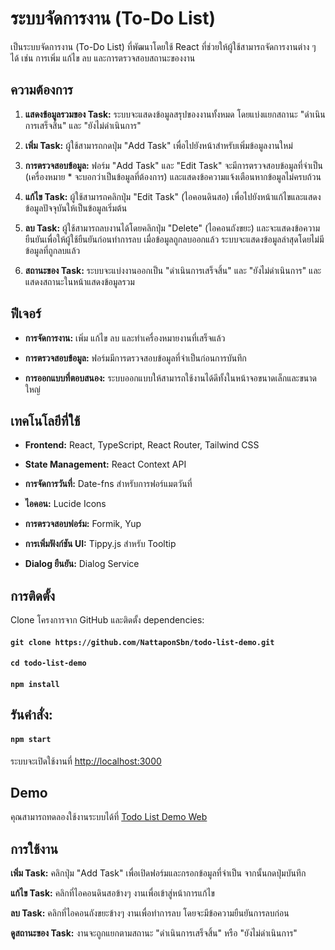 # ระบบจัดการงาน (To-Do List)
เป็นระบบจัดการงาน (To-Do List) ที่พัฒนาโดยใช้ React ที่ช่วยให้ผู้ใช้สามารถจัดการงานต่าง ๆ ได้ เช่น การเพิ่ม แก้ไข ลบ และการตรวจสอบสถานะของงาน

## ความต้องการ

1. **แสดงข้อมูลรวมของ Task:** ระบบจะแสดงข้อมูลสรุปของงานทั้งหมด โดยแบ่งแยกสถานะ "ดำเนินการเสร็จสิ้น" และ "ยังไม่ดำเนินการ"

2. **เพิ่ม Task:** ผู้ใช้สามารถกดปุ่ม "Add Task" เพื่อไปยังหน้าสำหรับเพิ่มข้อมูลงานใหม่

3. **การตรวจสอบข้อมูล:** ฟอร์ม "Add Task" และ "Edit Task" จะมีการตรวจสอบข้อมูลที่จำเป็น (เครื่องหมาย * จะบอกว่าเป็นข้อมูลที่ต้องการ) และแสดงข้อความแจ้งเตือนหากข้อมูลไม่ครบถ้วน

4. **แก้ไข Task:** ผู้ใช้สามารถคลิกปุ่ม "Edit Task" (ไอคอนดินสอ) เพื่อไปยังหน้าแก้ไขและแสดงข้อมูลปัจจุบันให้เป็นข้อมูลเริ่มต้น

5. **ลบ Task:** ผู้ใช้สามารถลบงานได้โดยคลิกปุ่ม "Delete" (ไอคอนถังขยะ) และจะแสดงข้อความยืนยันเพื่อให้ผู้ใช้ยืนยันก่อนทำการลบ เมื่อข้อมูลถูกลบออกแล้ว ระบบจะแสดงข้อมูลล่าสุดโดยไม่มีข้อมูลที่ถูกลบแล้ว

6. **สถานะของ Task:** ระบบจะแบ่งงานออกเป็น "ดำเนินการเสร็จสิ้น" และ "ยังไม่ดำเนินการ" และแสดงสถานะในหน้าแสดงข้อมูลรวม

## ฟีเจอร์

- **การจัดการงาน:** เพิ่ม แก้ไข ลบ และทำเครื่องหมายงานที่เสร็จแล้ว

- **การตรวจสอบข้อมูล:** ฟอร์มมีการตรวจสอบข้อมูลที่จำเป็นก่อนการบันทึก

- **การออกแบบที่ตอบสนอง:** ระบบออกแบบให้สามารถใช้งานได้ดีทั้งในหน้าจอขนาดเล็กและขนาดใหญ่

## เทคโนโลยีที่ใช้

- **Frontend:** React, TypeScript, React Router, Tailwind CSS

- **State Management:** React Context API

- **การจัดการวันที่:** Date-fns สำหรับการฟอร์แมตวันที่

- **ไอคอน:** Lucide Icons

- **การตรวจสอบฟอร์ม:** Formik, Yup

- **การเพิ่มฟังก์ชัน UI:** Tippy.js สำหรับ Tooltip

- **Dialog ยืนยัน:** Dialog Service

## การติดตั้ง

Clone โครงการจาก GitHub และติดตั้ง dependencies:
#### `git clone https://github.com/NattaponSbn/todo-list-demo.git`
#### `cd todo-list-demo`
#### `npm install`

## รันคำสั่ง:
#### `npm start`
ระบบจะเปิดใช้งานที่ [http://localhost:3000](http://localhost:3000)

## Demo
คุณสามารถทดลองใช้งานระบบได้ที่ [Todo List Demo Web](https://todo-list-demo-beta.vercel.app/)

## การใช้งาน

**เพิ่ม Task:** คลิกปุ่ม "Add Task" เพื่อเปิดฟอร์มและกรอกข้อมูลที่จำเป็น จากนั้นกดปุ่มบันทึก

**แก้ไข Task:** คลิกที่ไอคอนดินสอข้างๆ งานเพื่อเข้าสู่หน้าการแก้ไข

**ลบ Task:** คลิกที่ไอคอนถังขยะข้างๆ งานเพื่อทำการลบ โดยจะมีข้อความยืนยันการลบก่อน

**ดูสถานะของ Task:** งานจะถูกแยกตามสถานะ "ดำเนินการเสร็จสิ้น" หรือ "ยังไม่ดำเนินการ"
